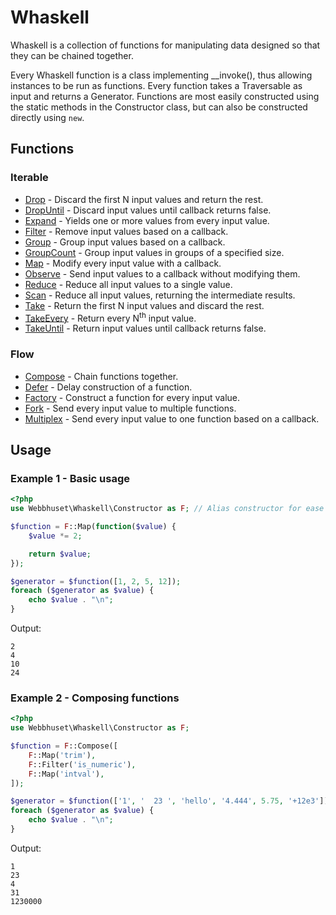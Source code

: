 # Whaskell

Whaskell is a collection of functions for manipulating data designed so that they can be chained together.

Every Whaskell function is a class implementing \_\_invoke(), thus allowing instances to be run as functions.
Every function takes a Traversable as input and returns a Generator.
Functions are most easily constructed using the static methods in the Constructor class, but can also be constructed directly using `new`.


## Functions

### Iterable

* [Drop](docs/functions/drop.md) - Discard the first N input values and return the rest.
* [DropUntil](docs/functions/drop-until.md) - Discard input values until callback returns false.
* [Expand](docs/functions/expand.md) - Yields one or more values from every input value.
* [Filter](docs/functions/filter.md) - Remove input values based on a callback.
* [Group](docs/functions/group.md) - Group input values based on a callback.
* [GroupCount](docs/functions/group-count.md) - Group input values in groups of a specified size.
* [Map](docs/functions/map.md) - Modify every input value with a callback.
* [Observe](docs/functions/observe.md) - Send input values to a callback without modifying them.
* [Reduce](docs/functions/reduce.md) - Reduce all input values to a single value.
* [Scan](docs/functions/scan.md) - Reduce all input values, returning the intermediate results.
* [Take](docs/functions/take.md) - Return the first N input values and discard the rest.
* [TakeEvery](docs/functions/take-every.md) - Return every N<sup>th</sup> input value.
* [TakeUntil](docs/functions/take-until.md) - Return input values until callback returns false.


### Flow

* [Compose](docs/functions/compose.md)  - Chain functions together.
* [Defer](docs/functions/defer.md) - Delay construction of a function.
* [Factory](docs/functions/factory.md) - Construct a function for every input value.
* [Fork](docs/functions/fork.md) - Send every input value to multiple functions.
* [Multiplex](docs/functions/multiplex.md) - Send every input value to one function based on a callback.


## Usage

### Example 1 - Basic usage
```php
<?php
use Webbhuset\Whaskell\Constructor as F; // Alias constructor for ease of use.

$function = F::Map(function($value) {
    $value *= 2;

    return $value;
});

$generator = $function([1, 2, 5, 12]);
foreach ($generator as $value) {
    echo $value . "\n";
}
```

Output:
```
2
4
10
24
```


### Example 2 - Composing functions
```php
<?php
use Webbhuset\Whaskell\Constructor as F;

$function = F::Compose([
    F::Map('trim'),
    F::Filter('is_numeric'),
    F::Map('intval'),
]);

$generator = $function(['1', '  23 ', 'hello', '4.444', 5.75, '+12e3']);
foreach ($generator as $value) {
    echo $value . "\n";
}
```

Output:
```
1
23
4
31
1230000
```
